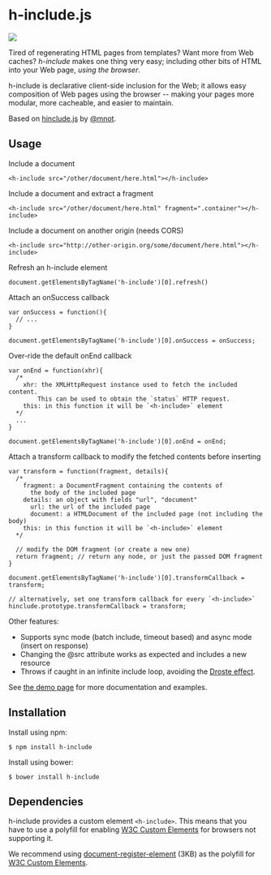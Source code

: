 # h-include.js

<a href="https://travis-ci.org/gustafnk/h-include"><img src="https://secure.travis-ci.org/gustafnk/h-include.png?branch=master"></a>

Tired of regenerating HTML pages from templates? Want more from Web caches?
*h-include* makes one thing very easy; including other bits of HTML into your
Web page, _using the browser_.

h-include is declarative client-side inclusion for the Web; it allows easy
composition of Web pages using the browser -- making your pages more modular,
more cacheable, and easier to maintain. 

Based on [hinclude.js](https://github.com/mnot/hinclude) by [@mnot](https://github.com/mnot/).

## Usage

Include a document

```
<h-include src="/other/document/here.html"></h-include>
```

Include a document and extract a fragment

```
<h-include src="/other/document/here.html" fragment=".container"></h-include>
```

Include a document on another origin (needs CORS)

```
<h-include src="http://other-origin.org/some/document/here.html"></h-include>
```

Refresh an h-include element

```
document.getElementsByTagName('h-include')[0].refresh()
```

Attach an onSuccess callback

```
var onSuccess = function(){
  // ...
}

document.getElementsByTagName('h-include')[0].onSuccess = onSuccess;
```

Over-ride the default onEnd callback

```
var onEnd = function(xhr){
  /* 
    xhr: the XMLHttpRequest instance used to fetch the included content.
        This can be used to obtain the `status` HTTP request.
    this: in this function it will be `<h-include>` element
  */
  ...
}

document.getElementsByTagName('h-include')[0].onEnd = onEnd;
```

Attach a transform callback to modify the fetched contents before inserting

```
var transform = function(fragment, details){
  /* 
    fragment: a DocumentFragment containing the contents of 
      the body of the included page
    details: an object with fields "url", "document"
      url: the url of the included page
      document: a HTMLDocument of the included page (not including the body)
    this: in this function it will be `<h-include>` element
  */

  // modify the DOM fragment (or create a new one)
  return fragment; // return any node, or just the passed DOM fragment
}

document.getElementsByTagName('h-include')[0].transformCallback = transform;

// alternatively, set one transform callback for every `<h-include>`
hinclude.prototype.transformCallback = transform;
```


Other features:

 - Supports sync mode (batch include, timeout based) and async mode (insert on response)
 - Changing the @src attribute works as expected and includes a new resource
 - Throws if caught in an infinite include loop, avoiding the [Droste effect](https://en.wikipedia.org/wiki/Droste_effect).

See [the demo page](http://gustafnk.github.com/h-include/) for more documentation and
examples.

## Installation

Install using npm:

```shell
$ npm install h-include
```

Install using bower:

```shell
$ bower install h-include
```

## Dependencies

h-include provides a custom element `<h-include>`. This means that you have
to use a polyfill for enabling [W3C Custom Elements](http://w3c.github.io/webcomponents/spec/custom/) for browsers not supporting it.

We recommend using [document-register-element](https://github.com/WebReflection/document-register-element) (3KB) as the polyfill for [W3C Custom Elements](http://w3c.github.io/webcomponents/spec/custom/).
